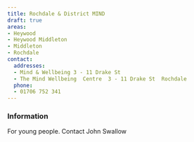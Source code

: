 ```yaml
---
title: Rochdale & District MIND
draft: true
areas:
- Heywood
- Heywood Middleton
- Middleton
- Rochdale
contact:
  addresses:
  - Mind & Wellbeing 3 - 11 Drake St
  - The Mind Wellbeing  Centre  3 - 11 Drake St  Rochdale
  phone:
  - 01706 752 341
---
```


### Information
For young people.   Contact John Swallow


